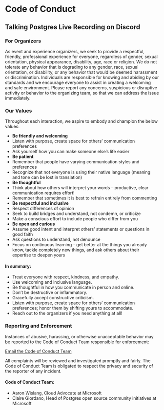 # Code of Conduct

## Talking Postgres Live Recording on Discord

### For Organizers
As event and experience organizers, we seek to provide a respectful, friendly, professional experience for everyone, regardless of gender, sexual orientation, physical appearance, disability, age, race or religion. We do not tolerate any behavior that is degrading to any gender, race, sexual orientation, or disability, or any behavior that would be deemed harassment or discrimination. Individuals are responsible for knowing and abiding by our standards and we encourage everyone to assist in creating a welcoming and safe environment. Please report any concerns, suspicious or disruptive activity or behavior to the organizing team, so that we can address the issue immediately.

### Our Values
Throughout each interaction, we aspire to embody and champion the below values:

- **Be friendly and welcoming**
- Listen with purpose, create space for others’ communication preferences
- Ask yourself how you can make someone else’s life easier
- **Be patient**
- Remember that people have varying communication styles and preferences
- Recognize that not everyone is using their native language (meaning and tone can be lost in translation)
- **Be thoughtful**
- Think about how others will interpret your words – productive, clear communication requires effort!
- Remember that sometimes it is best to refrain entirely from commenting
- **Be respectful and inclusive**
- Respect differences of opinion
- Seek to build bridges and understand, not condemn, or criticize
- Make a conscious effort to include people who differ from you
- **Be open and curious**
- Assume good intent and interpret others’ statements or questions in good faith
- Ask questions to understand, not denounce
- Focus on continuous learning - get better at the things you already know, tackle completely new things, and ask others about their expertise to deepen yours

#### In summary:

- Treat everyone with respect, kindness, and empathy.
- Use welcoming and inclusive language.
- Be thoughtful in how you communicate in person and online.
- Don’t be destructive or inflammatory.
- Gracefully accept constructive criticism.
- Listen with purpose, create space for others’ communication preferences; honor them by shifting yours to accommodate.
- Reach out to the organizers if you need anything at all!

### Reporting and Enforcement
Instances of abusive, harassing, or otherwise unacceptable behavior may be reported to the Code of Conduct Team responsible for enforcement:

[Email the Code of Conduct Team](mailto:talkingpg_conduct@microsoft.com)

All complaints will be reviewed and investigated promptly and fairly. The Code of Conduct Team is obligated to respect the privacy and security of the reporter of any incident.

#### Code of Conduct Team:
- Aaron Wislang, Cloud Advocate at Microsoft
- Claire Giordano, Head of Postgres open source community initiatives at Microsoft